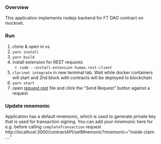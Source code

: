 ### Overview

This application implements nodejs backend for FT DAO contract on mocknet.

### Run

1. clone & open in vs
2. `yarn install`
3. `yarn build`
3. install extension for REST requests
   - `code --install-extension humao.rest-client`
4. `clarinet integrate` in new terminal tab. Wait while docker containers will start and 2nd block with contracts will be deployed to blockchain
5. `yarn start`
5. open [request.rest](requests.rest) file and click the "Send Request" button against a request

### Update mnemonic

Application has a default mnemonic, which is used to generate private key that is used for transaction signing. You can add your mnemonic here for e.g. before calling `completeTransaction` request
http://localhost:3000/contractAPI/setMnemonic?mnemonic="inside claim ...."
